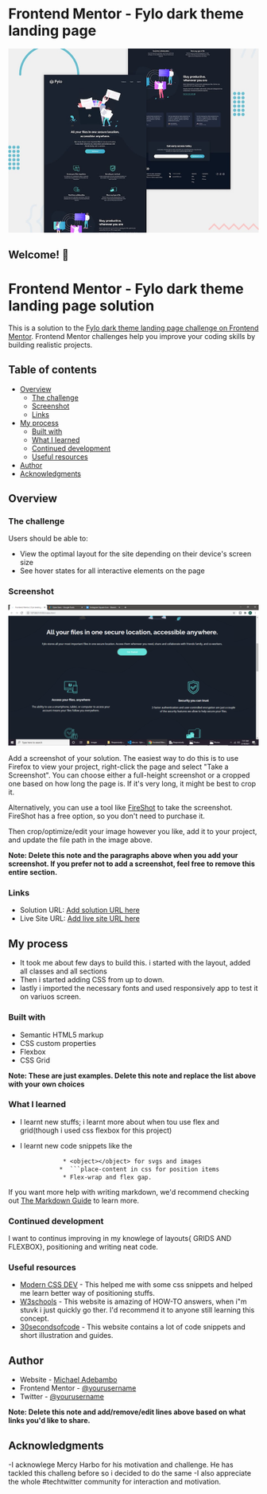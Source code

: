 # Frontend Mentor - Fylo dark theme landing page

![Design preview for the Fylo dark theme landing page challenge](./design/desktop-preview.jpg)

## Welcome! 👋

# Frontend Mentor - Fylo dark theme landing page solution

This is a solution to the [Fylo dark theme landing page challenge on Frontend Mentor](https://www.frontendmentor.io/challenges/fylo-dark-theme-landing-page-5ca5f2d21e82137ec91a50fd). Frontend Mentor challenges help you improve your coding skills by building realistic projects. 

## Table of contents

- [Overview](#overview)
  - [The challenge](#the-challenge)
  - [Screenshot](#screenshot)
  - [Links](#links)
- [My process](#my-process)
  - [Built with](#built-with)
  - [What I learned](#what-i-learned)
  - [Continued development](#continued-development)
  - [Useful resources](#useful-resources)
- [Author](#author)
- [Acknowledgments](#acknowledgments)



## Overview

### The challenge

Users should be able to:

- View the optimal layout for the site depending on their device's screen size
- See hover states for all interactive elements on the page

### Screenshot

![](/images/screenshot.png)

Add a screenshot of your solution. The easiest way to do this is to use Firefox to view your project, right-click the page and select "Take a Screenshot". You can choose either a full-height screenshot or a cropped one based on how long the page is. If it's very long, it might be best to crop it.

Alternatively, you can use a tool like [FireShot](https://getfireshot.com/) to take the screenshot. FireShot has a free option, so you don't need to purchase it. 

Then crop/optimize/edit your image however you like, add it to your project, and update the file path in the image above.

**Note: Delete this note and the paragraphs above when you add your screenshot. If you prefer not to add a screenshot, feel free to remove this entire section.**

### Links

- Solution URL: [Add solution URL here](https://your-solution-url.com)
- Live Site URL: [Add live site URL here](https://your-live-site-url.com)

## My process

- It took me about few days to build this. i started with the layout, added all classes and all sections
- Then i started adding CSS from up to down.
- lastly i imported the necessary fonts and used responsively app to test it on variuos screen.

### Built with

- Semantic HTML5 markup
- CSS custom properties
- Flexbox
- CSS Grid


**Note: These are just examples. Delete this note and replace the list above with your own choices**

### What I learned
- I learnt new stuffs; i learnt more about when tou use flex and grid(though i used css flexbox for this project)
- I learnt new code snippets like the 

                  * <object></object> for svgs and images 
                 *  ```place-content in css for position items
                  * Flex-wrap and flex gap.




If you want more help with writing markdown, we'd recommend checking out [The Markdown Guide](https://www.markdownguide.org/) to learn more.



### Continued development

I want to continus improving in my knowlege of layouts{ GRIDS AND FLEXBOX}, positioning and writing neat code.



### Useful resources

- [Modern CSS DEV](https://www.moderncss.dev) - This helped me with some css snippets and helped me learn better way of positioning stuffs.
- [W3schools](https://www.w3schools.com) - This website is amazing of HOW-TO answers, when i"m stuvk i just quickly go ther. I'd recommend it to anyone still learning this concept.
- [30secondsofcode](https://www.30secondsofcode.com) - This website contains a lot of code snippets and short illustration and guides.


## Author

- Website - [Michael Adebambo](https://www.your-site.com)
- Frontend Mentor - [@yourusername](https://www.frontendmentor.io/profile/yourusername)
- Twitter - [@yourusername](https://www.twitter.com/Mikeoxygen1)

**Note: Delete this note and add/remove/edit lines above based on what links you'd like to share.**

## Acknowledgments

-I acknowlege Mercy Harbo for his motivation and challenge. He has tackled this challeng before so i decided to do the same
-I also appreciate the whole #techtwitter community for interaction and motivation.
